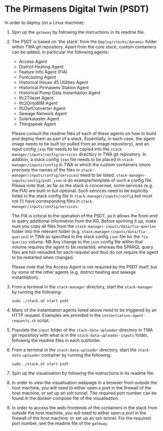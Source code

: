 # The Pirmasens Digital Twin (PSDT)

In order to deploy (on a Linux machine):

1. Spin up the `gateway` by following the instructions in its readme file.

2. The PSDT is based on 'the stack' from the `Deploy/stacks/dynamic` folder within TWA git repository. Apart from the core stack, custom containers can be added, in particular the following agents:
   - Access Agent
   - District Heating Agent
   - Feature Info Agent (FIA)
   - Forecasting Agent
   - Historical House 45 Utilities Agent
   - Historical Pirmasens Station Agent
   - Historical Pump Data Instantiation Agent
   - Ifc2Tileset Agent
   - Ifc2OntoBIM Agent
   - IfcOwlConverter Agent
   - Sewage Network Agent
   - Solarkataster Agent
   - Thingspeak Agent

   Please consult the readme files of each of these agents on how to build and deploy them as part of a stack. Essentially, in each case, the agent image needs to be built (or pulled from an image repository), and an input config `json` file needs to be copied into the `stack-manager/inputs/config/services` directory in TWA git repository. In addition, a stack config `json` file needs to be placed in `stack-manager/inputs/config` in TWA in which the custom containers (more precisely the names of the files in `stack-manager/inputs/config/services`) need to be listed. `stack-manager-inputs/config/psdt.json` is an example/template of such a config file. Please note that, as far as the stack is concerned, some services (e.g. the FIA) are built-in but optional. Such services need to be explicitly listed in the stack config file in `stack-manager/inputs/config` but must not (!) have corresponding files in `stack-manager/inputs/config/services`.

   The FIA is critical to the operation of the PSDT, as it allows the front-end to query additional information from the KG. Before spinning it up, make sure you copy all files from the `stack-manager-inputs/data/fia-queries` folder into the relevant folder (e.g. `stack-manager/inputs/data/fia-queries`) in TWA as specified in the stack config `json` file for the `fia-queries` volume. NB Any change to the `json` config file within that volume requires the agent to be restarted, whereas the SPARQL query files are hot-reloaded for each request and thus do not require the agent to be restarted when changed.

   Please note that the Access Agent is not required by the PSDT itself, but by some of the other agents (e.g. district heating and sewage instantiation).

3. From a terminal in the `stack-manager` directory, start the `stack-manager` by running the following:
    ```console
    sudo ./stack.sh start psdt
    ```

4. Many of the instantiation agents listed above need to be triggered by an HTTP request. Examples are provided in the `instantiation-agent-requests.sh` script.

5. Populate the `input` folder of the `stack-data-uploader` directory in TWA git repository with what is in the `stack-data-uploader-inputs` folder, following the readme files in each subfolder.

6. From a terminal in the `stack-data-uploader` directory, start the `stack-data-uploader` container by running the following:
    ```console
    sudo ./stack.sh start psdt
    ```

7. Spin up the visualisation by following the instructions in its readme file.

8. In order to view the visualisation webpage in a browser from outside the host machine, you will need to either open a port in the firewall of the host machine, or set up an ssh tunnel. The required port number can be found in the docker-compose file of the visualisation.

9. In order to access the web-frontends of the containers in the stack from outside the host machine, you will need to either open a port in the firewall of the host machine, or set up an ssh tunnel. For the required port number, see the readme file of the `gateway`.
